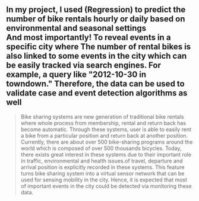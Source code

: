 In my project, I used (Regression) to predict the number of bike rentals hourly or daily based on environmental and seasonal settings      
And most importantly! To reveal events in a specific city where
The number of rental bikes is also linked to some events in the city which can be easily tracked via search engines.
For example, a query like "2012-10-30 in towndown." Therefore, the data can be used to validate case and event detection algorithms as well
-
>Bike sharing systems are new generation of traditional bike rentals where whole process from membership, rental and return 
back has become automatic. Through these systems, user is able to easily rent a bike from a particular position and return 
back at another position. Currently, there are about over 500 bike-sharing programs around the world which is composed of 
over 500 thousands bicycles. Today, there exists great interest in these systems due to their important role in traffic, 
environmental and health issues.of travel, departure and arrival position is explicitly recorded in these systems. This feature turns bike sharing system into
a virtual sensor network that can be used for sensing mobility in the city. Hence, it is expected that most of important
events in the city could be detected via monitoring these data.





